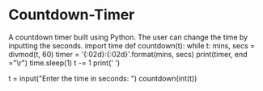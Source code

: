 # Countdown-Timer
A countdown timer built using Python.  The user can change the time by inputting the seconds.
import time
def countdown(t):
    while t:
        mins, secs = divmod(t, 60)
        timer = '{:02d}:{:02d}'.format(mins, secs)
        print(timer, end ="\r")
        time.sleep(1)
        t -= 1
        print(' ')

t = input("Enter the time in seconds: ")
countdown(int(t))
